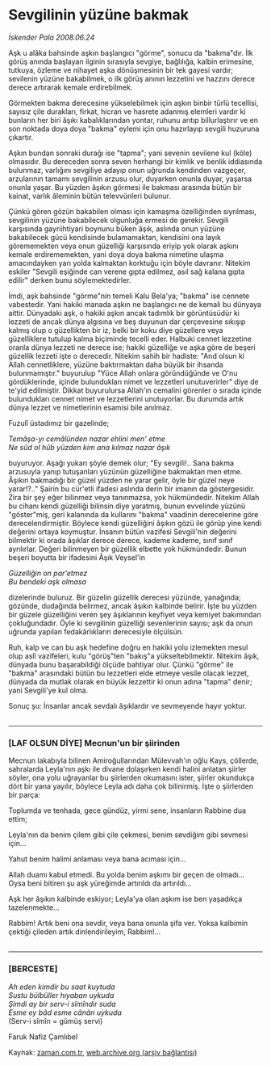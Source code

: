 # Sevgilinin yüzüne bakmak

*İskender Pala 2008.06.24*

<tr><td class="metin" colspan="2" style="padding-top: 20px; padding-left: 5px; padding-right: 10px;">Aşk u alâka bahsinde aşkın başlangıcı "görme", sonucu da "bakma"dır. İlk görüş anında başlayan ilginin sırasıyla sevgiye, bağlılığa, kalbin erimesine, tutkuya, özleme ve nihayet aşka dönüşmesinin bir tek gayesi vardır; sevilenin yüzüne bakabilmek, o ilk görüş anının lezzetini ve hazzını derece derece artırarak kemale erdirebilmek.</td></tr><tr><td class="metin" colspan="2" style="padding-top: 20px; padding-left: 5px; padding-right: 10px;"><p>Görmekten bakma derecesine yükselebilmek için aşkın binbir türlü tecellisi, sayısız çile durakları, firkat, hicran ve hasrete adanmış elemleri vardır ki bunların her biri âşıkı kabalıklarından yontar, ruhunu arıtıp billurlaştırır ve en son noktada doya doya "bakma" eylemi için onu hazırlayıp sevgili huzuruna çıkartır. 
<p>Aşkın bundan sonraki durağı ise "tapma"; yani sevenin sevilene kul (köle) olmasıdır. Bu dereceden sonra seven herhangi bir kimlik ve benlik iddiasında bulunmaz, varlığını sevgiliye adayıp onun uğrunda kendinden vazgeçer, arzularının tamamı sevgilinin arzusu olur, duyarken onunla duyar, yaşarsa onunla yaşar. Bu yüzden âşıkın görmesi ile bakması arasında bütün bir kainat, varlık âleminin bütün televvünleri bulunur. 
<p>Çünkü gören gözün bakabilen olması için kamaşma özelliğinden sıyrılması, sevgilinin yüzüne bakabilecek olgunluğa ermesi de gerekir. Sevgili karşısında gayriihtiyari boynunu büken âşık, aslında onun yüzüne bakabilecek gücü kendisinde bulamamaktan, kendisini ona layık görememekten veya onun güzelliği karşısında eriyip yok olarak aşkını kemale erdirememekten, yani doya doya bakma nimetine ulaşma amacındayken yarı yolda kalmaktan korktuğu için böyle davranır. Nitekim eskiler "Sevgili eşiğinde can verene gıpta edilmez, asıl sağ kalana gıpta edilir" derken bunu söylemektedirler. 
<p>İmdi, aşk bahsinde "görme"nin temeli Kalu Bela'ya; "bakma" ise cennete vabestedir. Yani hakiki manada aşkın ne başlangıcı ne de kemali bu dünyaya aittir. Dünyadaki aşk, o hakiki aşkın ancak tadımlık bir görüntüsüdür ki lezzeti de ancak dünya algısına ve beş duyunun dar çerçevesine sıkışıp kalmış olup o güzellikten bir iz, belki bir koku diye güzellere veya güzelliklere tutulup kalma biçiminde tecelli eder. Halbuki cennet lezzetine oranla dünya lezzeti ne derece ise; hakiki güzelliğe ve aşka göre de beşeri güzellik lezzeti işte o derecedir. Nitekim sahih bir hadiste: "And olsun ki Allah cennetliklere, yüzüne baktırmaktan daha büyük bir ihsanda bulunmamıştır." buyurulup "Yüce Allah onlara göründüğünde ve O'nu gördüklerinde, içinde bulundukları nimet ve lezzetleri unutuverirler" diye de te'yid edilmiştir. Dikkat buyurulursa Allah'ın cemalini görenler o sırada içinde bulundukları cennet nimet ve lezzetlerini unutuyorlar. Bu durumda artık dünya lezzet ve nimetlerinin esamisi bile anılmaz. 
<p>Fuzulî üstadımız bir gazelinde;
<p><i>Temâşa-yı cemâlünden nazar ehlini men' etme <br/>
Ne sûd ol hûb yüzden kim ana kılmaz nazar âşık </i>
<p>buyuruyor. Aşağı yukarı şöyle demek olur; "Ey sevgili!.. Sana bakma arzusuyla yanıp tutuşanları yüzünün güzelliğine bakmaktan men etme. Âşıkın bakmadığı bir güzel yüzden ne yarar gelir, öyle bir güzel neye yarar!?.." Şairin bu cür'etli ifadesi aslında derin bir imanın da göstergesidir. Zira bir şey eğer bilinmez veya tanınmazsa, yok hükmündedir. Nitekim Allah bu cihanı kendi güzelliği bilinsin diye yaratmış, bunun evvelinde yüzünü "göster"miş, geri kalanında da kullarını "bakma" vaadinin derecelerine göre derecelendirmiştir. Böylece kendi güzelliğini âşıkın gözü ile görüp yine kendi değerini ortaya koymuştur. İnsanın bütün vazifesi Sevgili'nin değerini bilmektir ki orada âşıklar derece derece, kademe kademe, sınıf sınıf ayrılırlar. Değeri bilinmeyen bir güzellik elbette yok hükmündedir. Bunun beşeri boyutta bir ifadesini Âşık Veysel'in
<p><i>Güzelliğin on par'etmez <br/>
Bu bendeki aşk olmasa
</i>
<p>dizelerinde buluruz. Bir güzelin güzellik derecesi yüzünde, yanağında; gözünde, dudağında belirmez, ancak âşıkın kalbinde belirir. İşte bu yüzden bir güzele güzelliğini veren şey âşıklarının keyfiyet veya kemiyet bakımından çokluğundadır. Öyle ki sevgilinin güzelliği sevenlerinin sayısı; aşk da onun uğrunda yapılan fedakârlıkların derecesiyle ölçülsün.
<p>Ruh, kalp ve can bu aşk hedefine doğru en hakiki yolu izlemekten mesul olup aslî vazifeleri, kulu "görüş"ten "bakış"a yükseltebilmektir. Nitekim âşık, dünyada bunu başarabildiği ölçüde bahtiyar olur. Çünkü "görme" ile "bakma" arasındaki bütün bu lezzetleri elde etmeye vesile olacak lezzet, dünyada da mutlak olarak en büyük lezzettir ki onun adına "tapma" denir; yani Sevgili'ye kul olma.
<p>Sonuç şu: İnsanlar ancak sevdalı âşıklardır ve sevmeyende hayır yoktur.
<br/>
 <hr/>
<h3>[LAF OLSUN DİYE] Mecnun'un bir şiirinden
</h3>
<p>Mecnun lakabıyla bilinen Amiroğullarından Mülevvah'ın oğlu Kays, çöllerde, sahralarda Leyla'nın aşkı ile divane dolaşırken kendi halini anlatan şiirler söyler, ona yolu uğrayanlar bu şiirlerden okumasını ister, şiirler okundukça dört bir yana yayılır, böylece Leyla adı daha çok bilinirmiş. İşte o şiirlerden bir parça:
<p>Toplumda ve tenhada, gece gündüz, yirmi sene, insanların Rabbine dua ettim;
<p>Leyla'nın da benim çilem gibi çile çekmesi, benim sevdiğim gibi sevmesi için...
<p>Yahut benim halimi anlaması veya bana acıması için...
<p>Allah duamı kabul etmedi. Bu yolda benim aşkımı bir geçen de olmadı... Oysa beni bitiren şu aşk yüreğimde artırıldı da artırıldı...
<p>Aşk her âşıkın kalbinde eskiyor; Leyla'ya olan aşkım ise ben yaşadıkça tazelenmekte...
<p>Rabbim! Artık beni ona sevdir, veya bana onunla şifa ver. Yoksa kalbimin çektiği çileden artık dinlendirileyim, Rabbim!... 
<br/>
 <hr/>
<h3>[BERCESTE]
</h3>
<p><i>Ah eden kimdir bu saat kuytuda
<br/>
Sustu bülbüller hıyaban uykuda
<br/>
Şimdi ay bir serv-i sîmîndir suda <br/>
Esme ey bâd esme cânân uykuda <br/>
</i>(Serv-i sîmîn = gümüş servi)
<p>Faruk Nafiz Çamlıbel<br/></p></p></p></p></p></p></p></p></p></p></p></p></p></p></p></p></p></p></p></p></td></tr>

Kaynak: [zaman.com.tr](http://zaman.com.tr/yazar.do?yazino=705873), [web.archive.org (arşiv bağlantısı)](http://web.archive.org/web/20080804165243/http://www.zaman.com.tr:80/yazar.do?yazino=705873)

